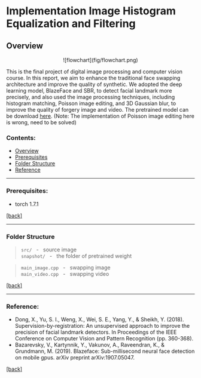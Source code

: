 # Implementation Image Histogram Equalization and Filtering

## Overview 

<center>
![flowchart](fig/flowchart.png)
</center>

This is the final project of digital image processing and computer vision course. In this report, we aim to enhance the traditional face swapping architecture and improve the quality of synthetic. We adopted the deep learning model, BlazeFace and SBR, to detect facial landmark more precisely, and also used the image processing techniques, including histogram matching, Poisson image editing, and 3D Gaussian blur, to improve the quality of forgery image and video. The pretrained model can be download [here](https://drive.google.com/drive/u/0/folders/1o8xrTEgG5XGeNVjFhG2vi3A0dc4yxP-S). (Note: The implementation of Poisson image editing here is wrong, need to be solved)

### Contents:

- [Overview](#overview)
- [Prerequisites](#Prerequisites)
- [Folder Structure](#FolderStructure)
- [Reference](#Reference)

---
### Prerequisites:

- torch 1.7.1

[[back]](#contents)
<br/>

---

### Folder Structure

>```src/``` &nbsp; - &nbsp; source image <br/>```snapshot/``` &nbsp; - &nbsp; the folder of pretrained weight <br/>

>```main_image.cpp``` &nbsp; - &nbsp; swapping image<br/>
>```main_video.cpp``` &nbsp; - &nbsp; swapping video<br/>

[[back]](#contents)
<br/>

---

### Reference:

- Dong, X., Yu, S. I., Weng, X., Wei, S. E., Yang, Y., & Sheikh, Y. (2018). Supervision-by-registration: An unsupervised approach to improve the precision of facial landmark detectors. In Proceedings of the IEEE Conference on Computer Vision and Pattern Recognition (pp. 360-368).
- Bazarevsky, V., Kartynnik, Y., Vakunov, A., Raveendran, K., & Grundmann, M. (2019). Blazeface: Sub-millisecond neural face detection on mobile gpus. arXiv preprint arXiv:1907.05047.

[[back]](#contents)
<br/>

